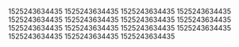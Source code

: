 1525243634435
1525243634435
1525243634435
1525243634435
1525243634435
1525243634435
1525243634435
1525243634435
1525243634435
1525243634435
1525243634435
1525243634435
1525243634435
1525243634435
1525243634435